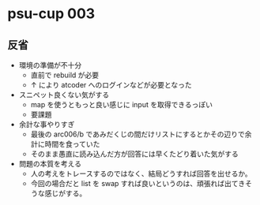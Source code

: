 # psu-cup 003

## 反省

- 環境の準備が不十分
  - 直前で rebuild が必要
  - ↑ により atcoder へのログインなどが必要となった
- スニペット良くない気がする
  - map を使うともっと良い感じに input を取得できるっぽい
  - 要課題
- 余計な事やりすぎ
  - 最後の arc006/b であみだくじの間だけリストにするとかその辺りで余計に時間を食っていた
  - そのまま愚直に読み込んだ方が回答には早くたどり着いた気がする
- 問題の本質を考える
  - 人の考えをトレースするのではなく、結局どうすれば回答を出せるか。
  - 今回の場合だと list を swap すれば良いというのは、頑張れば出てきそうな感じがする。
